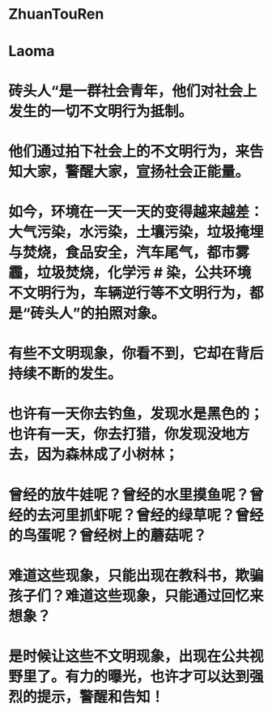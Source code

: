 # ZhuanTouRen

# Laoma

# 砖头人“是一群社会青年，他们对社会上发生的一切不文明行为抵制。
# 他们通过拍下社会上的不文明行为，来告知大家，警醒大家，宣扬社会正能量。
# 如今，环境在一天一天的变得越来越差：大气污染，水污染，土壤污染，垃圾掩埋与焚烧，食品安全，汽车尾气，都市雾霾，垃圾焚烧，化学污 # 染，公共环境不文明行为，车辆逆行等不文明行为，都是“砖头人”的拍照对象。

# 有些不文明现象，你看不到，它却在背后持续不断的发生。
# 也许有一天你去钓鱼，发现水是黑色的；也许有一天，你去打猎，你发现没地方去，因为森林成了小树林；
# 曾经的放牛娃呢？曾经的水里摸鱼呢？曾经的去河里抓虾呢？曾经的绿草呢？曾经的鸟蛋呢？曾经树上的蘑菇呢？
# 难道这些现象，只能出现在教科书，欺骗孩子们？难道这些现象，只能通过回忆来想象？
# 是时候让这些不文明现象，出现在公共视野里了。有力的曝光，也许才可以达到强烈的提示，警醒和告知！
